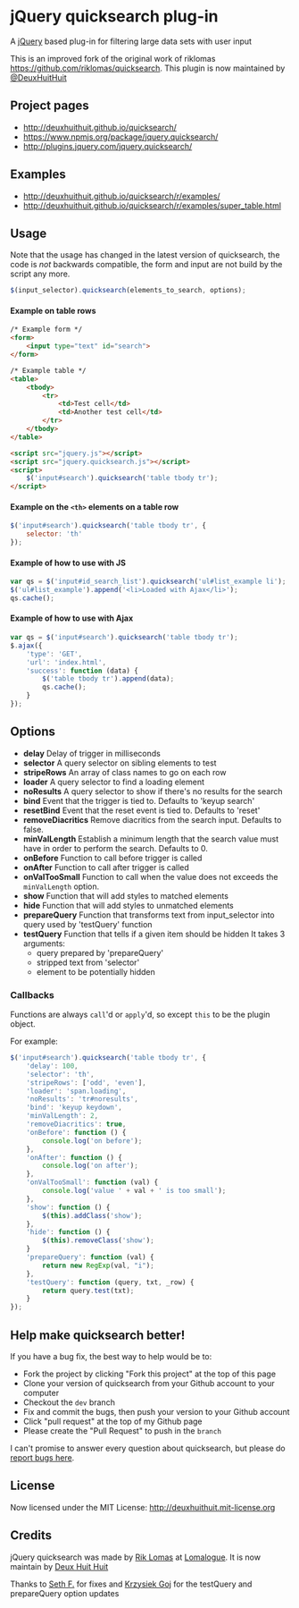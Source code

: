# jQuery quicksearch plug-in

A [jQuery][jquery_site] based plug-in for filtering large data sets with user input

This is an improved fork of the original work of riklomas <https://github.com/riklomas/quicksearch>.
This plugin is now maintained by [@DeuxHuitHuit][288]

## Project pages

* <http://deuxhuithuit.github.io/quicksearch/>
* <https://www.npmjs.org/package/jquery.quicksearch/>
* <http://plugins.jquery.com/jquery.quicksearch/>

## Examples

* <http://deuxhuithuit.github.io/quicksearch/r/examples/>
* <http://deuxhuithuit.github.io/quicksearch/r/examples/super_table.html>

## Usage

Note that the usage has changed in the latest version of quicksearch, the code is *not* backwards compatible,
the form and input are not build by the script any more.
```js
$(input_selector).quicksearch(elements_to_search, options);
```

#### Example on table rows
```html
/* Example form */
<form>
	<input type="text" id="search">
</form>

/* Example table */
<table>
	<tbody>
		<tr>
			<td>Test cell</td>
			<td>Another test cell</td>
		</tr>
	</tbody>
</table>

<script src="jquery.js"></script>
<script src="jquery.quicksearch.js"></script>
<script>
	$('input#search').quicksearch('table tbody tr');
</script>
```

#### Example on the `<th>` elements on a table row
```js
$('input#search').quicksearch('table tbody tr', {
	selector: 'th'
});
```
#### Example of how to use with JS
```js
var qs = $('input#id_search_list').quicksearch('ul#list_example li');
$('ul#list_example').append('<li>Loaded with Ajax</li>');
qs.cache();
```
#### Example of how to use with Ajax
```js
var qs = $('input#search').quicksearch('table tbody tr');
$.ajax({
	'type': 'GET',
	'url': 'index.html',
	'success': function (data) {
		$('table tbody tr').append(data);
		qs.cache();
	}
});
```

## Options

* 	**delay**
	Delay of trigger in milliseconds
*	**selector**
	A query selector on sibling elements to test
*	**stripeRows**
	An array of class names to go on each row
*	**loader**
	A query selector to find a loading element
*	**noResults**
	A query selector to show if there's no results for the search
*	**bind**
	Event that the trigger is tied to. Defaults to 'keyup search'
*	**resetBind**
	Event that the reset event is tied to. Defaults to 'reset'
*	**removeDiacritics**
	Remove diacritics from the search input. Defaults to false.
*	**minValLength**
	Establish a minimum length that the search value must have in order to perform the search. Defaults to 0.
*	**onBefore**
	Function to call before trigger is called
*	**onAfter**
	Function to call after trigger is called
*	**onValTooSmall**
	Function to call when the value does not exceeds the `minValLength` option.
*	**show**
	Function that will add styles to matched elements
*	**hide**
	Function that will add styles to unmatched elements
*	**prepareQuery**
	Function that transforms text from input_selector into query used by 'testQuery' function
*	**testQuery**
	Function that tells if a given item should be hidden
	It takes 3 arguments:
	- query prepared by 'prepareQuery'
	- stripped text from 'selector'
	- element to be potentially hidden

### Callbacks
Functions are always `call`'d or `apply`'d, so except `this` to be the plugin object.

For example:
```js
$('input#search').quicksearch('table tbody tr', {
	'delay': 100,
	'selector': 'th',
	'stripeRows': ['odd', 'even'],
	'loader': 'span.loading',
	'noResults': 'tr#noresults',
	'bind': 'keyup keydown',
	'minValLength': 2,
	'removeDiacritics': true,
	'onBefore': function () {
		console.log('on before');
	},
	'onAfter': function () {
		console.log('on after');
	},
	'onValTooSmall': function (val) {
		console.log('value ' + val + ' is too small');
	},
	'show': function () {
		$(this).addClass('show');
	},
	'hide': function () {
		$(this).removeClass('show');
	}
	'prepareQuery': function (val) {
		return new RegExp(val, "i");
	},
	'testQuery': function (query, txt, _row) {
		return query.test(txt);
	}
});
```
## Help make quicksearch better!

If you have a bug fix, the best way to help would be to:

* Fork the project by clicking "Fork this project" at the top of this page
* Clone your version of quicksearch from your Github account to your computer
* Checkout the `dev` branch
* Fix and commit the bugs, then push your version to your Github account
* Click "pull request" at the top of my Github page
* Please create the "Pull Request" to push in the `branch`

I can't promise to answer every question about quicksearch, 
but please do [report bugs here][issues].

## License

Now licensed under the MIT License: <http://deuxhuithuit.mit-license.org>

## Credits

jQuery quicksearch was made by [Rik Lomas][rik_site] at [Lomalogue][lomalogue_site].
It is now maintain by [Deux Huit Huit][288]

Thanks to [Seth F.][thelizardreborn] for fixes and [Krzysiek Goj][goj] for the  testQuery and prepareQuery option updates

[jquery_site]: http://www.jquery.com
[rik_site]: http://www.riklomas.co.uk
[lomalogue_site]: http://www.lomalogue.com
[issues]: http://github.com/deuxhuithuit/quicksearch/issues
[thelizardreborn]: http://github.com/thelizardreborn
[goj]: http://github.com/goj
[288]: http://deuxhuithuit.com/
